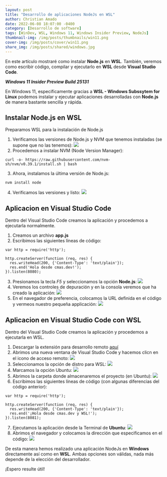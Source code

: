 ```yaml
---
layout: post
title: "Desarrollo de aplicaciones NodeJs en WSL"
author: Christian Amado
date: 2022-06-08 18:07:00 -0400
category: [Desarrollo de software]
tags: [WinDev, WSL, Windows 11, Windows Insider Preview, NodeJs]
thumbnail-img: /img/posts/thumbnails/win11.png
cover-img: /img/posts/cover/win11.png
share_img: /img/posts/shared/windows.jpg
---
```


En este artículo mostraré como instalar **Node.js** en **WSL**. También, veremos como escribir código, compilar y ejecutarlo en **WSL** desde **Visual Studio Code**.

***Windows 11 Insider Preview Build 25131***

<!--more-->

En Windows 11, especificamente gracias a **WSL - Windows Subssytem for Linux** podemos instalar y ejecutar aplicaciones desarrolladas con **Node.js** de manera bastante sencilla y rápida.

## Instalar Node.js en WSL
Preparamos WSL para la instalación de Node.js
1. Verificamos las versiones de Node.js y NVM que tenemos instaladas (se supone que no las tenemos):
![](/img/posts/2022/06/08/1.png)  
2. Procedemos a instalar NVM (Node Version Manager):
```
curl -o- https://raw.githubusercontent.com/nvm-sh/nvm/v0.39.1/install.sh | bash
```
3. Ahora, instalamos la última versión de Node.js:
```
nvm install node
```
4. Verificamos las versiones y listo:
![](/img/posts/2022/06/08/2.png)  

## Aplicacion en Visual Studio Code
Dentro del Visual Studio Code creamos la aplicación y procedemos a ejecutarla normalmente.

1. Creamos un archivo **app.js**  
2. Escribimos las siguientes líneas de código:
```
var http = require('http');

http.createServer(function (req, res) {
  res.writeHead(200, {'Content-Type': 'text/plain'});
  res.end('Hola desde cmas.dev!');
}).listen(8080);
```
3. Presionamos la tecla *F5* y seleccionamos la opción **Node.js**:
![](/img/posts/2022/06/08/4.png)  
4. Veremos los controles de depuración y en la consola veremos que ha creado la aplicación:
![](/img/posts/2022/06/08/5.png)  
5. En el navegador de preferencia, colocamos la URL definida en el código y vermeos nuestro pequeña applicación:
![](/img/posts/2022/06/08/6.png)  

## Aplicacion en Visual Studio Code con WSL
Dentro del Visual Studio Code creamos la aplicación y procedemos a ejecutarla en WSL.

1. Descargar la extensión para desarrollo remoto [aquí](https://marketplace.visualstudio.com/items?itemName=ms-vscode-remote.remote-wsl)  
2. Abrimos una nueva ventana de Visual Studio Code y hacemos clicn en el icono de acceso remoto:
![](/img/posts/2022/06/08/7.png)  
3. Seleccionamos la opción de distro para WSL:
![](/img/posts/2022/06/08/8.png)  
4. Marcamos la opción Ubuntu:
![](/img/posts/2022/06/08/9.png)  
5. Abrimos la carpeta donde almacenaremos el proyecto (en Ubuntu):
![](/img/posts/2022/06/08/10.png)      
6. Escribimos las siguientes líneas de código (con algunas diferencias del código anterior):
```
var http = require('http');

http.createServer(function (req, res) {
  res.writeHead(200, {'Content-Type': 'text/plain'});
  res.end('¡Hola desde cmas.dev y WSL!');
}).listen(8081);
```
7. Ejecutamos la aplicación desde la Terminal de **Ubuntu**:
![](/img/posts/2022/06/08/12.png)  
8. Abrimos el navegador y colocamos la dirección que especificamos en el código:
![](/img/posts/2022/06/08/13.png)  

De esta manera hemos realizado una aplicación NodeJs en **Windows** directamente así como en **WSL**. Ambas opciones son válidas, nada más depende de la elección del desarrollador.

¡Espero resulte útil!
